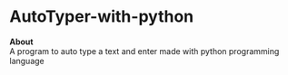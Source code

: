 # AutoTyper-with-python
**About**<br>
A program to auto type a text and enter made with python programming language
